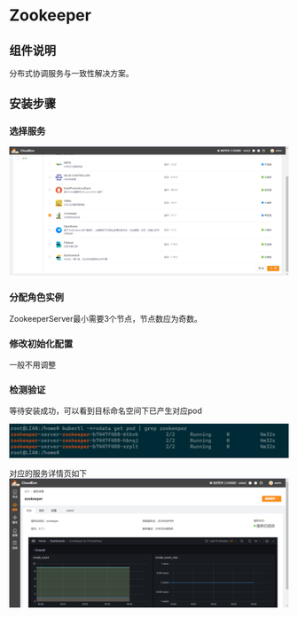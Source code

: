# Zookeeper

## 组件说明

分布式协调服务与一致性解决方案。

## 安装步骤

### 选择服务

![图片.png](../images/v2/zookeeper-choose.png)

### 分配角色实例

ZookeeperServer最小需要3个节点，节点数应为奇数。

### 修改初始化配置

一般不用调整

### 检测验证

等待安装成功，可以看到目标命名空间下已产生对应pod

![图片.png](../images/v2/zookeeper-check.png)

对应的服务详情页如下
![图片.png](../images/v2/zookeeper-dashboard.png)

